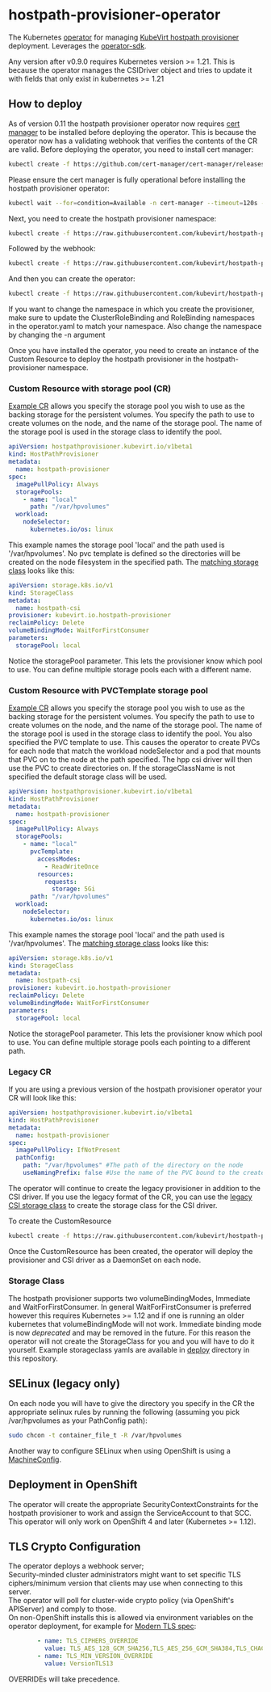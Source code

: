 # hostpath-provisioner-operator

The Kubernetes [operator](https://github.com/operator-framework) for managing [KubeVirt hostpath provisioner](https://github.com/kubevirt/hostpath-provisioner) deployment.
Leverages the [operator-sdk](https://github.com/operator-framework/operator-sdk/).

Any version after v0.9.0 requires Kubernetes version >= 1.21. This is because the operator manages the CSIDriver object and tries to update it with fields that only exist in kubernetes >= 1.21

## How to deploy

As of version 0.11 the hostpath provisioner operator now requires [cert manager](https://github.com/cert-manager/cert-manager) to be installed before deploying the operator. This is because the operator now has a validating webhook that verifies the contents of the CR are valid.
Before deploying the operator, you need to install cert manager:

```bash
kubectl create -f https://github.com/cert-manager/cert-manager/releases/download/v1.7.1/cert-manager.yaml
```

Please ensure the cert manager is fully operational before installing the hostpath provisioner operator:  

```bash
kubectl wait --for=condition=Available -n cert-manager --timeout=120s --all deployments
```

Next, you need to create the hostpath provisioner namespace:

```bash
kubectl create -f https://raw.githubusercontent.com/kubevirt/hostpath-provisioner-operator/main/deploy/namespace.yaml
```

Followed by the webhook:
```bash
kubectl create -f https://raw.githubusercontent.com/kubevirt/hostpath-provisioner-operator/main/deploy/webhook.yaml -n hostpath-provisioner
```

And then you can create the operator:

```bash
kubectl create -f https://raw.githubusercontent.com/kubevirt/hostpath-provisioner-operator/main/deploy/operator.yaml -n hostpath-provisioner
```

If you want to change the namespace in which you create the provisioner, make sure to update the ClusterRoleBinding and RoleBinding namespaces in the operator.yaml to match your namespace. Also change the namespace by changing the -n argument

Once you have installed the operator, you need to create an instance of the Custom Resource to deploy the hostpath provisioner in the hostpath-provisioner namespace.

### Custom Resource with storage pool (CR)

[Example CR](deploy/hostpathprovisioner_cr.yaml) allows you specify the storage pool you wish to use as the backing storage for the persistent volumes. You specify the path to use to create volumes on the node, and the name of the storage pool. The name of the storage pool is used in the storage class to identify the pool.

```yaml
apiVersion: hostpathprovisioner.kubevirt.io/v1beta1
kind: HostPathProvisioner
metadata:
  name: hostpath-provisioner
spec:
  imagePullPolicy: Always
  storagePools:
    - name: "local"
      path: "/var/hpvolumes"
  workload:
    nodeSelector:
      kubernetes.io/os: linux
```

This example names the storage pool 'local' and the path used is '/var/hpvolumes'. No pvc template is defined so the directories will be created on the node filesystem in the specified path. The [matching storage class](deploy/storageclass-wffc-csi.yaml) looks like this:

```yaml
apiVersion: storage.k8s.io/v1
kind: StorageClass
metadata:
  name: hostpath-csi
provisioner: kubevirt.io.hostpath-provisioner
reclaimPolicy: Delete
volumeBindingMode: WaitForFirstConsumer
parameters:
  storagePool: local
```

Notice the storagePool parameter. This lets the provisioner know which pool to use. You can define multiple storage pools each
with a different name.

### Custom Resource with PVCTemplate storage pool

[Example CR](deploy/hostpathprovisioner_pvctemplate_cr.yaml) allows you specify the storage pool you wish to use as the backing storage for the persistent volumes. You specify the path to use to create volumes on the node, and the name of the storage pool. The name of the storage pool is used in the storage class to identify the pool. You also specified the PVC template to use. This causes the operator to create PVCs for each node that match the workload nodeSelector and a pod that mounts that PVC on to the node at the path specified. The hpp csi driver will then use the PVC to create directories on. If the storageClassName is not specified the default storage class will be used.

```yaml
apiVersion: hostpathprovisioner.kubevirt.io/v1beta1
kind: HostPathProvisioner
metadata:
  name: hostpath-provisioner
spec:
  imagePullPolicy: Always
  storagePools:
    - name: "local"
      pvcTemplate:
        accessModes:
          - ReadWriteOnce
        resources:
          requests:
            storage: 5Gi
      path: "/var/hpvolumes"
  workload:
    nodeSelector:
      kubernetes.io/os: linux
```

This example names the storage pool 'local' and the path used is '/var/hpvolumes'. The [matching storage class](deploy/storageclass-wffc-csi.yaml) looks like this:

```yaml
apiVersion: storage.k8s.io/v1
kind: StorageClass
metadata:
  name: hostpath-csi
provisioner: kubevirt.io.hostpath-provisioner
reclaimPolicy: Delete
volumeBindingMode: WaitForFirstConsumer
parameters:
  storagePool: local
```

Notice the storagePool parameter. This lets the provisioner know which pool to use. You can define multiple storage pools each
pointing to a different path.

### Legacy CR

If you are using a previous version of the hostpath provisioner operator your CR will look like this:

```yaml
apiVersion: hostpathprovisioner.kubevirt.io/v1beta1
kind: HostPathProvisioner
metadata:
  name: hostpath-provisioner
spec:
  imagePullPolicy: IfNotPresent
  pathConfig:
    path: "/var/hpvolumes" #The path of the directory on the node
    useNamingPrefix: false #Use the name of the PVC bound to the created PV as part of the directory name.
```

The operator will continue to create the legacy provisioner in addition to the CSI driver. If you use the legacy format of the CR, you can use the [legacy CSI storage class](deploy/storageclass-wffc-legacy-csi.yaml) to create the storage class for the CSI driver.

To create the CustomResource

```bash
kubectl create -f https://raw.githubusercontent.com/kubevirt/hostpath-provisioner-operator/main/deploy/hostpathprovisioner_cr.yaml -n hostpath-provisioner
```

Once the CustomResource has been created, the operator will deploy the provisioner and CSI driver as a DaemonSet on each node.

### Storage Class

The hostpath provisioner supports two volumeBindingModes, Immediate and WaitForFirstConsumer. In general WaitForFirstConsumer is preferred however this requires Kubernetes >= 1.12 and if one is running an older kubernetes that volumeBindingMode will not work. Immediate binding mode is now _deprecated_ and may be removed in the future. For this reason the operator will not create the StorageClass for you and you will have to do it yourself. Example storageclass yamls are available in [deploy](deploy) directory in this repository.

## SELinux (legacy only)

On each node you will have to give the directory you specify in the CR the appropriate selinux rules by running the following (assuming you pick /var/hpvolumes as your PathConfig path):

```bash
sudo chcon -t container_file_t -R /var/hpvolumes
```

Another way to configure SELinux when using OpenShift is using a [MachineConfig](./contrib/machineconfig-selinux-hpp.yaml).

## Deployment in OpenShift

The operator will create the appropriate SecurityContextConstraints for the hostpath provisioner to work and assign the ServiceAccount to that SCC. This operator will only work on OpenShift 4 and later (Kubernetes >= 1.12).

## TLS Crypto Configuration

The operator deploys a webhook server;  
Security-minded cluster administrators might want to set specific TLS ciphers/minimum version that clients may use when connecting to this server.  
The operator will poll for cluster-wide crypto policy (via OpenShift's APIServer) and comply to those.  
On non-OpenShift installs this is allowed via environment variables on the operator deployment, for example for [Modern TLS spec](https://wiki.mozilla.org/Security/Server_Side_TLS#Modern_compatibility):
```yaml
        - name: TLS_CIPHERS_OVERRIDE
          value: TLS_AES_128_GCM_SHA256,TLS_AES_256_GCM_SHA384,TLS_CHACHA20_POLY1305_SHA256
        - name: TLS_MIN_VERSION_OVERRIDE
          value: VersionTLS13
```

OVERRIDEs will take precedence.
